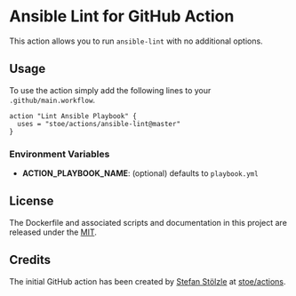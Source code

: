 # Ansible Lint for GitHub Action
This action allows you to run `ansible-lint` with no additional options.


## Usage
To use the action simply add the following lines to your `.github/main.workflow`.

```hcl
action "Lint Ansible Playbook" {
  uses = "stoe/actions/ansible-lint@master"
}
```


### Environment Variables
- **ACTION_PLAYBOOK_NAME**: (optional) defaults to `playbook.yml`


## License
The Dockerfile and associated scripts and documentation in this project are released under the [MIT](license).


## Credits
The initial GitHub action has been created by [Stefan Stölzle](/stoe) at
[stoe/actions](https://github.com/stoe/actions).
